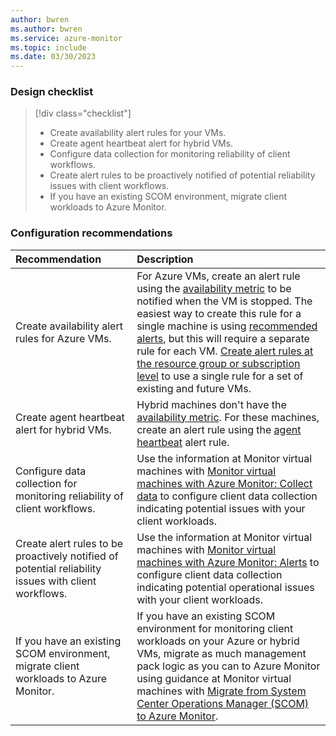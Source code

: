 ```yaml
---
author: bwren
ms.author: bwren
ms.service: azure-monitor
ms.topic: include
ms.date: 03/30/2023
---
```


### Design checklist

> [!div class="checklist"]
> - Create availability alert rules for your VMs.
> - Create agent heartbeat alert for hybrid VMs.
> - Configure data collection for monitoring reliability of client workflows.
> - Create alert rules to be proactively notified of potential reliability issues with client workflows.
> - If you have an existing SCOM environment, migrate client workloads to Azure Monitor.

### Configuration recommendations

| Recommendation | Description |
|:---|:---|
| Create availability alert rules for Azure VMs. | For Azure VMs, create an alert rule using the [availability metric](../vm/tutorial-monitor-vm-alert-availability.md) to be notified when the VM is stopped. The easiest way to create this rule for a single machine is using [recommended alerts](../vm/tutorial-monitor-vm-alert-recommended.md), but this will require a separate rule for each VM. [Create alert rules at the resource group or subscription level](../vm/monitor-virtual-machine-alerts.md#scaling-alert-rules) to use a single rule for a set of existing and future VMs.|
| Create agent heartbeat alert for hybrid VMs. | Hybrid machines don't have the [availability metric](../vm/tutorial-monitor-vm-alert-availability.md). For these machines, create an alert rule using the [agent heartbeat](../vm/monitor-virtual-machine-alerts.md#machine-unavailable) alert rule. |
| Configure data collection for monitoring reliability of client workflows. | Use the information at Monitor virtual machines with [Monitor virtual machines with Azure Monitor: Collect data](../vm/monitor-virtual-machine-data-collection.md) to configure client data collection indicating potential issues with your client workloads. |
| Create alert rules to be proactively notified of potential reliability issues with client workflows. | Use the information at Monitor virtual machines with [Monitor virtual machines with Azure Monitor: Alerts](../vm/monitor-virtual-machine-data-collection.md) to configure client data collection indicating potential operational issues with your client workloads. |
| If you have an existing SCOM environment, migrate client workloads to Azure Monitor. | If you have an existing SCOM environment for monitoring client workloads on your Azure or hybrid VMs, migrate as much management pack logic as you can to Azure Monitor using guidance at Monitor virtual machines with [Migrate from System Center Operations Manager (SCOM) to Azure Monitor](../vm/monitor-virtual-machine-management-packs.md). |